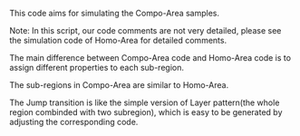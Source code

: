 This code aims for simulating the Compo-Area samples.

Note: In this script, our code comments are not very detailed, please see the simulation code of Homo-Area for detailed comments. 

The main difference between Compo-Area code and Homo-Area code is to assign different properties to each sub-region.

The sub-regions in Compo-Area are similar to Homo-Area.

The Jump transition is like the simple version of Layer pattern(the whole region combinded with two subregion), which is easy to be generated by adjusting the corresponding code.

